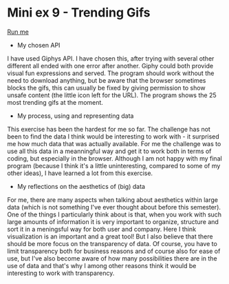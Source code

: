 # Mini ex 9 - Trending Gifs

[Run me](https://cdn.rawgit.com/kris03/AP-17/1fe64af1/mini_ex9/index.html)

- My chosen API

I have used Giphys API. I have chosen this, after trying with several other different all ended with one error after another. 
Giphy could both provide visual fun expressions and served. The program should work without the need to download anything, but be aware that the browser sometimes blocks the gifs, this can usually be fixed by giving permission to show unsafe content (the little icon left for the URL). The program shows the 25 most trending gifs at the moment.

- My process, using and representing data

This exercise has been the hardest for me so far. The challenge has not been to find the data I think would be interesting to work with - it 
surprised me how much data that was actually available.
For me the challenge was to use all this data in a meanningful way and get it to work both in terms of coding, but especially in the browser.
Although I am not happy with my final program (because I think it's a little uninteresting, compared to some of my other ideas), 
I have learned a lot from this exercise.

- My reflections on the aesthetics of (big) data

For me, there are many aspects when talking about aesthetics within large data
(which is not something I've ever thought about before this semester).
One of the things I particularly think about is that, when you work with such large amounts of information
it is very important to organize, structure and sort it in a meningsful way for both user and company.
Here I think visualization is an important and a great tool!
But I also believe that there should be more focus on the transparency of data.
Of course, you have to limit transparency both for business reasons and of course also for ease of use, 
but I've also become aware of how many possibilities there are in the use of data and that's why 
I among other reasons think it would be interesting to work with transparency.
